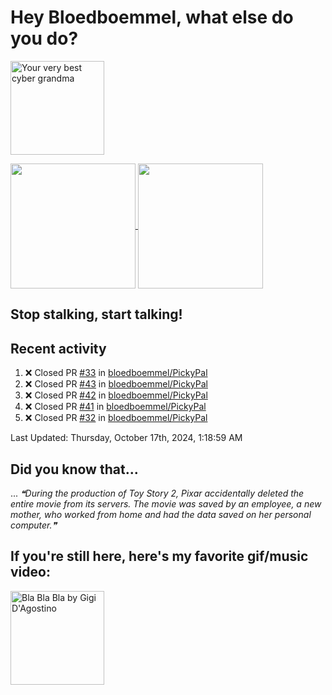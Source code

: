 # Hey Bloedboemmel, what else do you do? 
<p float="left" >
  <img alt="Your very best cyber grandma" src="https://thekenyonthrill.files.wordpress.com/2013/10/44-grandma-computer-e1381195849436.jpg" height="150px"/>
</p>

<a href="https://github.com/bloedboemmel">
  <img align="center" src="https://letstrys-bloedboemmel.vercel.app/api/?username=bloedboemmel&show_icons=true&theme=radical" height="200"/>
  
</a>

<a href="https://github.com/bloedboemmel">
  <img align="center" src="https://letstrys-bloedboemmel.vercel.app/api/top-langs/?username=bloedboemmel&theme=radical"  height="200"/>
</a>


## Stop stalking, start talking!
## Recent activity
<!--RECENT_ACTIVITY:start-->
1. ❌ Closed PR [#33](https://github.com/bloedboemmel/PickyPal/pull/33) in [bloedboemmel/PickyPal](https://github.com/bloedboemmel/PickyPal)
2. ❌ Closed PR [#43](https://github.com/bloedboemmel/PickyPal/pull/43) in [bloedboemmel/PickyPal](https://github.com/bloedboemmel/PickyPal)
3. ❌ Closed PR [#42](https://github.com/bloedboemmel/PickyPal/pull/42) in [bloedboemmel/PickyPal](https://github.com/bloedboemmel/PickyPal)
4. ❌ Closed PR [#41](https://github.com/bloedboemmel/PickyPal/pull/41) in [bloedboemmel/PickyPal](https://github.com/bloedboemmel/PickyPal)
5. ❌ Closed PR [#32](https://github.com/bloedboemmel/PickyPal/pull/32) in [bloedboemmel/PickyPal](https://github.com/bloedboemmel/PickyPal)
<!--RECENT_ACTIVITY:end-->

<!--RECENT_ACTIVITY:last_update-->
Last Updated: Thursday, October 17th, 2024, 1:18:59 AM
<!--RECENT_ACTIVITY:last_update_end-->


## Did you know that...
... <!--STARTS_HERE_QUOTE_README-->
<i>❝During the production of Toy Story 2, Pixar accidentally deleted the entire movie from its servers. The movie was saved by an employee, a new mother, who worked from home and had the data saved on her personal computer.❞</i>
<!--ENDS_HERE_QUOTE_README-->


## If you're still here, here's my favorite gif/music video:

<a href="https://www.youtube.com/watch?v=Hrph2EW9VjY">
  <img alt="Bla Bla Bla by Gigi D'Agostino" src="../img/BlaBlaBla.gif" height="150px"/>
</a>
